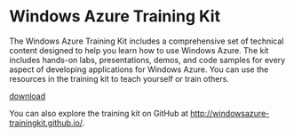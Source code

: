 <div>
<h1>Windows Azure Training Kit</h1>
<p>The Windows Azure Training Kit includes a comprehensive set of technical content designed to help you learn how to use Windows Azure. The kit includes hands-on labs, presentations, demos, and code samples for every aspect of developing applications for Windows Azure. You can use the resources in the training kit to teach yourself or train others.</p>
<p><a href="http://go.microsoft.com/fwlink/p/?LinkId=331133" class="solution-cta-link light-font arrowbtn green">download</a></p>
<p>You can also explore the training kit on GitHub at <a href="http://windowsazure-trainingkit.github.io/">http://windowsazure-trainingkit.github.io/</a>.</p>
</div>